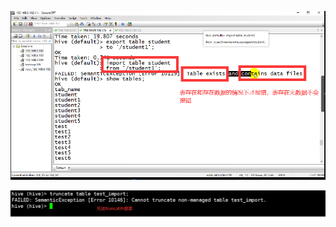 ![1633937354174](Untitled.assets/1633937354174.png)

![1633939114910](Untitled.assets/1633939114910.png)